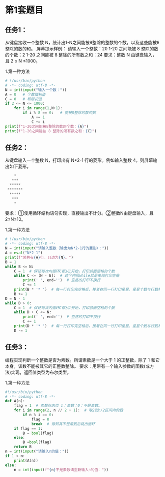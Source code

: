 # 第1套题目
## 任务1：
从键盘接收一个整数 N，统计出1-N之间能被8整除的整数的个数，以及这些能被8整除的数的和。
屏幕提示样例：
请输入一个整数：20
1-20 之间能被 8 整除的数的个数：2
1-20 之间能被 8 整除的所有数之和：24
要求：整数 N 由键盘输入，且 2 ≤ N ≤1000。

1.第一种方法
```python
# !/usr/bin/python
# -*- coding: utf-8 -*-
N = int(input("输入一个数："))
A = 0   # 个数赋初值
C = 0   # 和赋初值
if 2 <= N <= 1000:
    for i in range(1,N+1):
        if i % 8 == 0:   # 能被8整除的数的数
            A += 1
            C += i
print(f"1-20之间能被8整除的数的个数：{A}")
print(f"1-20之间能被 8 整除的所有数之和：{C}")  
```

## 任务2：
从键盘输入一个整数 N，打印出有 N*2-1 行的菱形。例如输入整数 4，则屏幕输出如下菱形。
```python
    *
   ***
  *****
 *******
  *****
   ***
    *
```
要求：①使用循环结构语句实现，直接输出不计分。②整数N由键盘输入，且2≤N≤10。

1.第一种方法
```python
# !/usr/bin/python
# -*- coding: utf-8 -*-
N = int(input("请输入整数（输出为N*2-1行的菱形）："))
A = eval("N*2-1")
print(f"总共有{A}行，且边为{N}。")
B = 1
while B <= N:
    C = 1  # 保证每次内循环C都从1开始，打印前面空格的个数
    while C <= (N - B):  # 这个内层while就是单纯打印空格
        print(' ', end='')  # 空格的打印不换行
        C += 1
    print(B * '* ')  # 每一行打印完空格后，接着在同一行打印星星，星星个数与行数相等，且打印完星星后print默认换行
    B += 1
D = N - 1
while D > 0:
    C = 1  # 保证每次内循环C都从1开始，打印前面空格的个数
    while D + C <= N:
        print(' ', end='')  # 空格的打印不换行
        C += 1
    print(D * '* ')  # 每一行打印完空格后，接着在同一行打印星星，星星个数与行数相等，且打印完星星后print默认换行
    D -= 1
```

## 任务3：
编程实现判断一个整数是否为素数。所谓素数是一个大于 1 的正整数，除了 1 和它本身，该数不能被其它的正整数整除。
要求：用带有一个输入参数的函数(或方法)实现，返回值类型为布尔类型。

1.第一种方法
```python
#!/usr/bin/python 
# -*- coding: utf-8 -*-
def A(n):
    flag = 1  # 素数标志位 1：素数；0：不是素数。
    for i in range(2, n // 2 + 1):  # 取2到n/2区间内的数
        if n % i == 0:
            flag = 0
            break  # 得知其不是素数后跳出循环
    if flag == 1:
        B = bool(flag)
    else:
        B =bool(flag)
    return B
n = int(input("请输入n的值："))
if 1 < n:
    print(A(n))
else:
    n = int(input(f"{n}不是素数请重新输入n的值："))
```
